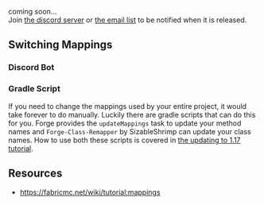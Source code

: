 coming soon...   
Join [the discord server](https://discord.gg/VbZVnRd) or [the email list](https://buttondown.email/LukeGrahamLandry) to be notified when it is released. 

## Switching Mappings

### Discord Bot

### Gradle Script

If you need to change the mappings used by your entire project, it would take forever to do manually. Luckily there are gradle scripts that can do this for you. Forge provides the `updateMappings` task to update your method names and `Forge-Class-Remapper` by SizableShrimp can update your class names. How to use both these scripts is covered in [the updating to 1.17 tutorial](/o17/updating).

## Resources
- https://fabricmc.net/wiki/tutorial:mappings
